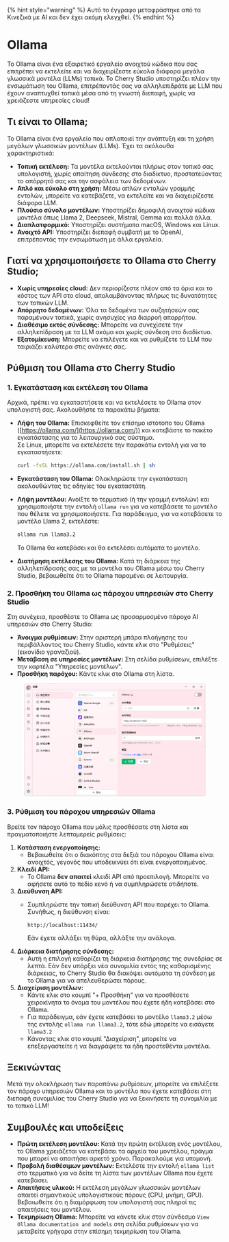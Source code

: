 
{% hint style="warning" %}
Αυτό το έγγραφο μεταφράστηκε από τα Κινεζικά με AI και δεν έχει ακόμη ελεγχθεί.
{% endhint %}

# Ollama

Το Ollama είναι ένα εξαιρετικό εργαλείο ανοιχτού κώδικα που σας επιτρέπει να εκτελείτε και να διαχειρίζεστε εύκολα διάφορα μεγάλα γλωσσικά μοντέλα (LLMs) τοπικά. Το Cherry Studio υποστηρίζει πλέον την ενσωμάτωση του Ollama, επιτρέποντάς σας να αλληλεπιδράτε με LLM που έχουν αναπτυχθεί τοπικά μέσα από τη γνωστή διεπαφή, χωρίς να χρειάζεστε υπηρεσίες cloud!

## Τι είναι το Ollama;

Το Ollama είναι ένα εργαλείο που απλοποιεί την ανάπτυξη και τη χρήση μεγάλων γλωσσικών μοντέλων (LLMs). Έχει τα ακόλουθα χαρακτηριστικά:

* **Τοπική εκτέλεση:** Τα μοντέλα εκτελούνται πλήρως στον τοπικό σας υπολογιστή, χωρίς απαίτηση σύνδεσης στο διαδίκτυο, προστατεύοντας το απόρρητό σας και την ασφάλεια των δεδομένων.
* **Απλό και εύκολο στη χρήση:** Μέσω απλών εντολών γραμμής εντολών, μπορείτε να κατεβάζετε, να εκτελείτε και να διαχειρίζεστε διάφορα LLM.
* **Πλούσιο σύνολο μοντέλων:** Υποστηρίζει δημοφιλή ανοιχτού κώδικα μοντέλα όπως Llama 2, Deepseek, Mistral, Gemma και πολλά άλλα.
* **Διαπλατφορμικό:** Υποστηρίζει συστήματα macOS, Windows και Linux.
* **Ανοιχτό API:** Υποστηρίζει διεπαφή συμβατή με το OpenAI, επιτρέποντάς την ενσωμάτωση με άλλα εργαλεία.

## Γιατί να χρησιμοποιήσετε το Ollama στο Cherry Studio;

* **Χωρίς υπηρεσίες cloud:** Δεν περιορίζεστε πλέον από τα όρια και το κόστος των API στο cloud, απολαμβάνοντας πλήρως τις δυνατότητες των τοπικών LLM.
* **Απόρρητο δεδομένων:** Όλα τα δεδομένα των συζητήσεών σας παραμένουν τοπικά, χωρίς ανησυχίες για διαρροή απορρήτου.
* **Διαθέσιμο εκτός σύνδεσης:** Μπορείτε να συνεχίσετε την αλληλεπίδραση με τα LLM ακόμα και χωρίς σύνδεση στο διαδίκτυο.
* **Εξατομίκευση:** Μπορείτε να επιλέγετε και να ρυθμίζετε το LLM που ταιριάζει καλύτερα στις ανάγκες σας.

## Ρύθμιση του Ollama στο Cherry Studio

### **1. Εγκατάσταση και εκτέλεση του Ollama**

Αρχικά, πρέπει να εγκαταστήσετε και να εκτελέσετε το Ollama στον υπολογιστή σας. Ακολουθήστε τα παρακάτω βήματα:

* **Λήψη του Ollama:** Επισκεφθείτε τον επίσημο ιστότοπο του Ollama ([https://ollama.com/](https://ollama.com/)) και κατεβάστε το πακέτο εγκατάστασης για το λειτουργικό σας σύστημα.\
  Σε Linux, μπορείτε να εκτελέσετε την παρακάτω εντολή για να το εγκαταστήσετε:

  ```sh
  curl -fsSL https://ollama.com/install.sh | sh
  ```
* **Εγκατάσταση του Ollama:** Ολοκληρώστε την εγκατάσταση ακολουθώντας τις οδηγίες του εγκαταστάτη.
* **Λήψη μοντέλου:** Ανοίξτε το τερματικό (ή την γραμμή εντολών) και χρησιμοποιήστε την εντολή `ollama run` για να κατεβάσετε το μοντέλο που θέλετε να χρησιμοποιήσετε. Για παράδειγμα, για να κατεβάσετε το μοντέλο Llama 2, εκτελέστε:

  ```sh
  ollama run llama3.2
  ```

  Το Ollama θα κατεβάσει και θα εκτελέσει αυτόματα το μοντέλο.
* **Διατήρηση εκτέλεσης του Ollama:** Κατά τη διάρκεια της αλληλεπίδρασής σας με τα μοντέλα του Ollama μέσω του Cherry Studio, βεβαιωθείτε ότι το Ollama παραμένει σε λειτουργία.

### **2. Προσθήκη του Ollama ως πάροχου υπηρεσιών στο Cherry Studio**

Στη συνέχεια, προσθέστε το Ollama ως προσαρμοσμένο πάροχο AI υπηρεσιών στο Cherry Studio:

* **Άνοιγμα ρυθμίσεων:** Στην αριστερή μπάρα πλοήγησης του περιβάλλοντος του Cherry Studio, κάντε κλικ στο "Ρυθμίσεις" (εικονίδιο γραναζιού).
* **Μετάβαση σε υπηρεσίες μοντέλων:** Στη σελίδα ρυθμίσεων, επιλέξτε την καρτέλα "Υπηρεσίες μοντέλων".
* **Προσθήκη παρόχου:** Κάντε κλικ στο Ollama στη λίστα.

<figure><img src="../../.gitbook/assets/image (5) (3).png" alt=""><figcaption></figcaption></figure>

### **3. Ρύθμιση του πάροχου υπηρεσιών Ollama**

Βρείτε τον πάροχο Ollama που μόλις προσθέσατε στη λίστα και πραγματοποιήστε λεπτομερείς ρυθμίσεις:

1. **Κατάσταση ενεργοποίησης:**
   * Βεβαιωθείτε ότι ο διακόπτης στα δεξιά του πάροχου Ollama είναι ανοιχτός, γεγονός που υποδεικνύει ότι είναι ενεργοποιημένος.
2. **Κλειδί API:**
   * Το Ollama **δεν απαιτεί** κλειδί API από προεπιλογή. Μπορείτε να αφήσετε αυτό το πεδίο κενό ή να συμπληρώσετε οτιδήποτε.
3. **Διεύθυνση API:**
   * Συμπληρώστε την τοπική διεύθυνση API που παρέχει το Ollama. Συνήθως, η διεύθυνση είναι:

     ```
     http://localhost:11434/
     ```

     Εάν έχετε αλλάξει τη θύρα, αλλάξτε την ανάλογα.
4. **Διάρκεια διατήρησης σύνδεσης:**
   * Αυτή η επιλογή καθορίζει τη διάρκεια διατήρησης της συνεδρίας σε λεπτά. Εάν δεν υπάρξει νέα συνομιλία εντός της καθορισμένης διάρκειας, το Cherry Studio θα διακόψει αυτόματα τη σύνδεση με το Ollama για να απελευθερώσει πόρους.
5. **Διαχείριση μοντέλων:**
   * Κάντε κλικ στο κουμπί "+ Προσθήκη" για να προσθέσετε χειροκίνητα το όνομα του μοντέλου που έχετε ήδη κατεβάσει στο Ollama.
   * Για παράδειγμα, εάν έχετε κατεβάσει το μοντέλο `llama3.2` μέσω της εντολής `ollama run llama3.2`, τότε εδώ μπορείτε να εισάγετε `llama3.2`
   * Κάνοντας κλικ στο κουμπί "Διαχείριση", μπορείτε να επεξεργαστείτε ή να διαγράψετε τα ήδη προστεθέντα μοντέλα.

## Ξεκινώντας

Μετά την ολοκλήρωση των παραπάνω ρυθμίσεων, μπορείτε να επιλέξετε τον πάροχο υπηρεσιών Ollama και το μοντέλο που έχετε κατεβάσει στη διεπαφή συνομιλίας του Cherry Studio για να ξεκινήσετε τη συνομιλία με το τοπικό LLM!

## Συμβουλές και υποδείξεις

* **Πρώτη εκτέλεση μοντέλου:** Κατά την πρώτη εκτέλεση ενός μοντέλου, το Ollama χρειάζεται να κατεβάσει τα αρχεία του μοντέλου, πράγμα που μπορεί να απαιτήσει αρκετό χρόνο. Παρακαλούμε για υπομονή.
* **Προβολή διαθέσιμων μοντέλων:** Εκτελέστε την εντολή `ollama list` στο τερματικό για να δείτε τη λίστα των μοντέλων Ollama που έχετε κατεβάσει.
* **Απαιτήσεις υλικού:** Η εκτέλεση μεγάλων γλωσσικών μοντέλων απαιτεί σημαντικούς υπολογιστικούς πόρους (CPU, μνήμη, GPU). Βεβαιωθείτε ότι η διαμόρφωση του υπολογιστή σας πληροί τις απαιτήσεις του μοντέλου.
* **Τεκμηρίωση Ollama:** Μπορείτε να κάνετε κλικ στον σύνδεσμο `View Ollama documentation and models` στη σελίδα ρυθμίσεων για να μεταβείτε γρήγορα στην επίσημη τεκμηρίωση του Ollama.